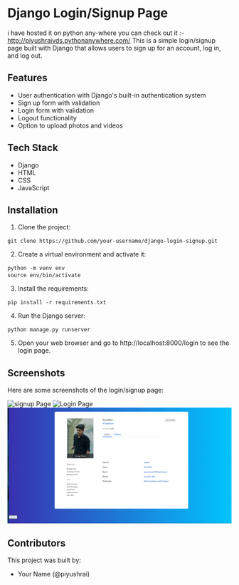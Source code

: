 # Django Login/Signup Page

i have hosted it on python any-where you can check out it :- http://piyushraivds.pythonanywhere.com/
This is a simple login/signup page built with Django that allows users to sign up for an account, log in, and log out.

## Features

* User authentication with Django's built-in authentication system
* Sign up form with validation
* Login form with validation
* Logout functionality
* Option to upload photos and videos

## Tech Stack

* Django
* HTML
* CSS
* JavaScript

## Installation

1. Clone the project:

```
git clone https://github.com/your-username/django-login-signup.git
```

2. Create a virtual environment and activate it:

```
python -m venv env
source env/bin/activate
```

3. Install the requirements:

```
pip install -r requirements.txt
```

4. Run the Django server:

```
python manage.py runserver
```

5. Open your web browser and go to http://localhost:8000/login to see the login page.

## Screenshots

Here are some screenshots of the login/signup page:

![signup Page](/media/upload/=signup.png)
![Login Page](/media/upload/signin.png)
![home Page](/media/upload/home.png)

## Contributors

This project was built by:

* Your Name (@piyushrai)



